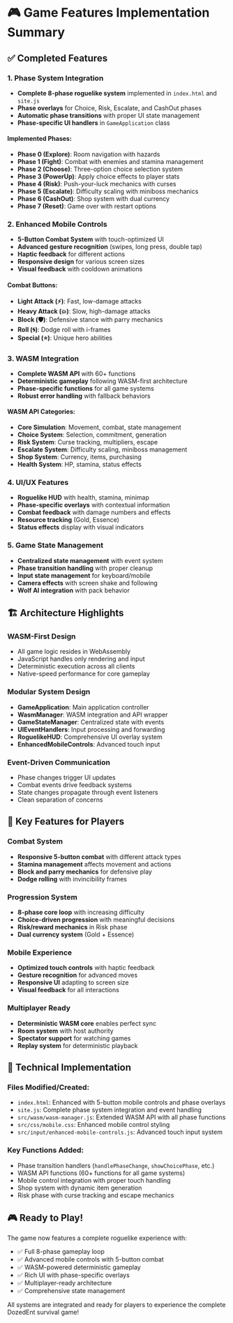 # 🎮 Game Features Implementation Summary

## ✅ Completed Features

### 1. Phase System Integration
- **Complete 8-phase roguelike system** implemented in `index.html` and `site.js`
- **Phase overlays** for Choice, Risk, Escalate, and CashOut phases
- **Automatic phase transitions** with proper UI state management
- **Phase-specific UI handlers** in `GameApplication` class

#### Implemented Phases:
- **Phase 0 (Explore)**: Room navigation with hazards
- **Phase 1 (Fight)**: Combat with enemies and stamina management
- **Phase 2 (Choose)**: Three-option choice selection system
- **Phase 3 (PowerUp)**: Apply choice effects to player stats
- **Phase 4 (Risk)**: Push-your-luck mechanics with curses
- **Phase 5 (Escalate)**: Difficulty scaling with miniboss mechanics
- **Phase 6 (CashOut)**: Shop system with dual currency
- **Phase 7 (Reset)**: Game over with restart options

### 2. Enhanced Mobile Controls
- **5-Button Combat System** with touch-optimized UI
- **Advanced gesture recognition** (swipes, long press, double tap)
- **Haptic feedback** for different actions
- **Responsive design** for various screen sizes
- **Visual feedback** with cooldown animations

#### Combat Buttons:
- **Light Attack (⚡)**: Fast, low-damage attacks
- **Heavy Attack (💥)**: Slow, high-damage attacks  
- **Block (🛡️)**: Defensive stance with parry mechanics
- **Roll (🌀)**: Dodge roll with i-frames
- **Special (⭐)**: Unique hero abilities

### 3. WASM Integration
- **Complete WASM API** with 60+ functions
- **Deterministic gameplay** following WASM-first architecture
- **Phase-specific functions** for all game systems
- **Robust error handling** with fallback behaviors

#### WASM API Categories:
- **Core Simulation**: Movement, combat, state management
- **Choice System**: Selection, commitment, generation
- **Risk System**: Curse tracking, multipliers, escape
- **Escalate System**: Difficulty scaling, miniboss management
- **Shop System**: Currency, items, purchasing
- **Health System**: HP, stamina, status effects

### 4. UI/UX Features
- **Roguelike HUD** with health, stamina, minimap
- **Phase-specific overlays** with contextual information
- **Combat feedback** with damage numbers and effects
- **Resource tracking** (Gold, Essence)
- **Status effects** display with visual indicators

### 5. Game State Management
- **Centralized state management** with event system
- **Phase transition handling** with proper cleanup
- **Input state management** for keyboard/mobile
- **Camera effects** with screen shake and following
- **Wolf AI integration** with pack behavior

## 🏗️ Architecture Highlights

### WASM-First Design
- All game logic resides in WebAssembly
- JavaScript handles only rendering and input
- Deterministic execution across all clients
- Native-speed performance for core gameplay

### Modular System Design
- **GameApplication**: Main application controller
- **WasmManager**: WASM integration and API wrapper
- **GameStateManager**: Centralized state with events
- **UIEventHandlers**: Input processing and forwarding
- **RoguelikeHUD**: Comprehensive UI overlay system
- **EnhancedMobileControls**: Advanced touch input

### Event-Driven Communication
- Phase changes trigger UI updates
- Combat events drive feedback systems
- State changes propagate through event listeners
- Clean separation of concerns

## 🎯 Key Features for Players

### Combat System
- **Responsive 5-button combat** with different attack types
- **Stamina management** affects movement and actions
- **Block and parry mechanics** for defensive play
- **Dodge rolling** with invincibility frames

### Progression System
- **8-phase core loop** with increasing difficulty
- **Choice-driven progression** with meaningful decisions
- **Risk/reward mechanics** in Risk phase
- **Dual currency system** (Gold + Essence)

### Mobile Experience
- **Optimized touch controls** with haptic feedback
- **Gesture recognition** for advanced moves
- **Responsive UI** adapting to screen size
- **Visual feedback** for all interactions

### Multiplayer Ready
- **Deterministic WASM core** enables perfect sync
- **Room system** with host authority
- **Spectator support** for watching games
- **Replay system** for deterministic playback

## 🔧 Technical Implementation

### Files Modified/Created:
- `index.html`: Enhanced with 5-button mobile controls and phase overlays
- `site.js`: Complete phase system integration and event handling
- `src/wasm/wasm-manager.js`: Extended WASM API with all phase functions
- `src/css/mobile.css`: Enhanced mobile control styling
- `src/input/enhanced-mobile-controls.js`: Advanced touch input system

### Key Functions Added:
- Phase transition handlers (`handlePhaseChange`, `showChoicePhase`, etc.)
- WASM API functions (60+ functions for all game systems)
- Mobile control integration with proper touch handling
- Shop system with dynamic item generation
- Risk phase with curse tracking and escape mechanics

## 🎮 Ready to Play!

The game now features a complete roguelike experience with:
- ✅ Full 8-phase gameplay loop
- ✅ Advanced mobile controls with 5-button combat
- ✅ WASM-powered deterministic gameplay  
- ✅ Rich UI with phase-specific overlays
- ✅ Multiplayer-ready architecture
- ✅ Comprehensive state management

All systems are integrated and ready for players to experience the complete DozedEnt survival game!
